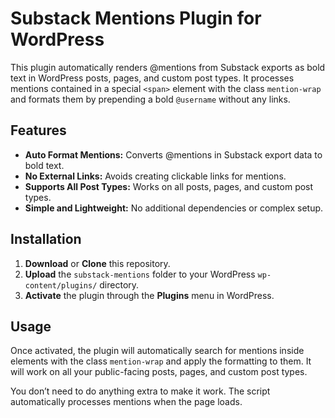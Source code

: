 # Substack Mentions Plugin for WordPress

This plugin automatically renders @mentions from Substack exports as bold text in WordPress posts, pages, and custom post types. It processes mentions contained in a special `<span>` element with the class `mention-wrap` and formats them by prepending a bold `@username` without any links.

## Features

- **Auto Format Mentions:** Converts @mentions in Substack export data to bold text.
- **No External Links:** Avoids creating clickable links for mentions.
- **Supports All Post Types:** Works on all posts, pages, and custom post types.
- **Simple and Lightweight:** No additional dependencies or complex setup.

## Installation

1. **Download** or **Clone** this repository.
2. **Upload** the `substack-mentions` folder to your WordPress `wp-content/plugins/` directory.
3. **Activate** the plugin through the **Plugins** menu in WordPress.

## Usage

Once activated, the plugin will automatically search for mentions inside elements with the class `mention-wrap` and apply the formatting to them. It will work on all your public-facing posts, pages, and custom post types.

You don’t need to do anything extra to make it work. The script automatically processes mentions when the page loads.